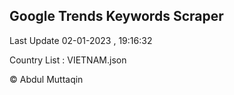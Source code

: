 

## Google Trends Keywords Scraper 
 
Last Update 02-01-2023 , 19:16:32

Country List :
VIETNAM.json



© Abdul Muttaqin 
